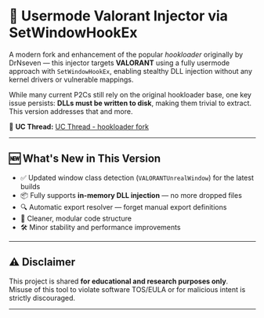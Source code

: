 # 🔗 Usermode Valorant Injector via SetWindowHookEx

A modern fork and enhancement of the popular *hookloader* originally by DrNseven — this injector targets **VALORANT** using a fully usermode approach with `SetWindowHookEx`, enabling stealthy DLL injection without any kernel drivers or vulnerable mappings.

While many current P2Cs still rely on the original hookloader base, one key issue persists: **DLLs must be written to disk**, making them trivial to extract. This version addresses that and more.

🔗 **UC Thread:** [UC Thread - hookloader fork](https://www.unknowncheats.me/forum/valorant/702198-hookloader-fork.html)

---

## 🆕 What's New in This Version

- ✅ Updated window class detection (`VALORANTUnrealWindow`) for the latest builds  
- 📦 Fully supports **in-memory DLL injection** — no more dropped files  
- 🔍 Automatic export resolver — forget manual export definitions  
- 🧹 Cleaner, modular code structure  
- 🛠️ Minor stability and performance improvements  

---

## ⚠️ Disclaimer

This project is shared **for educational and research purposes only**.  
Misuse of this tool to violate software TOS/EULA or for malicious intent is strictly discouraged.

---
